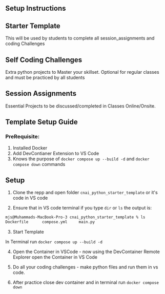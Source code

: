 ## Setup Instructions

## Starter Template

This will be used by students to complete all session_assignments and coding Challenges

## Self Coding Challenges

Extra python projects to Master your skillset. Optional for regular classes and must be practiced by all students

## Session Assignments

Essential Projects to be discussed/completed in Classes Online/Onsite.

## Template Setup Guide

### PreRequisite:
1. Installed Docker
2. Add DevContianer Extension to VS Code
3. Knows the purpose of `docker compose up --build -d` and `docker compose down` commands

## Setup

1. Clone the repp and open folder `cnai_python_starter_template` or it's code in VS code

2. Ensure that in VS code terminal if you type `dir` or `ls` the output is:

```bash
mjs@Muhammads-MacBook-Pro-3 cnai_python_starter_template % ls
Dockerfile      compose.yml     main.py
```

3. Start Template

In Terminal run `docker compose up --build -d`

4. Open the Container in VSCode - now using the DevContainer Remote Explorer open the Container in VS Code

5. Do all your coding challenges - make python files and run them in vs code.

6. After practice close dev container and in terminal run `docker compose down`